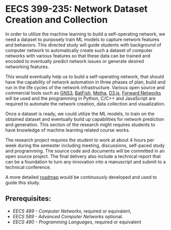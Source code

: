 # EECS 399-235: Network Dataset Creation and Collection

In order to utilize the machine learning to build a self-operating network, we need a dataset to purposely train ML models to capture network features and behaviors. 
This directed study will guide students with background of computer network to automatically create such a dataset of computer networks with various features so that these data can be trained and encoded to eventually predict network issues or generate desired networking features.  

This would eventually help us to build a self-operating network, that should have the capability of network automation in three phases of plan, build and run in the life cycles of the network infrastructure. 
Various open source and commercial tools such as [GNS3](http://www.gns3.com), [BatFish](https://batfish.org/), [Metha](https://www.usenix.org/conference/nsdi21/presentation/birkner), [D3.js](https://d3js.org/), [Forward Networks](https://www.forwardnetworks.com/) will be used and the programming in Python, C/C++ and JavaScript are required to automate the network creation, data collection and visualization.

Once a dataset is ready, we could utilize the ML models, to train on the obtained dataset and eventually build up capabilities for network prediction and generation.  This section of the research might requires students to have knowledge of machine learning related course works. 

The research project requires the student to work at about 4 hours per week during the semester including meeting, discussions, self-paced study and programming. The source code and documents will be committed in an open source project.  The final delivery also include a technical report that can be a foundation to turn any innovation into a manuscript and submit to a technical conference.  

A more detailed [roadmap](roadmap.md) would be continuously developed and used to guide this study.   

## Prerequisites:  
  - *EECS 489 - Computer Networks*, required or equivalent, 
  - *EECS 589 - Advanced Computer Networks* optional.
  - *EECS 490 - Programming Languages*, required or equivalent